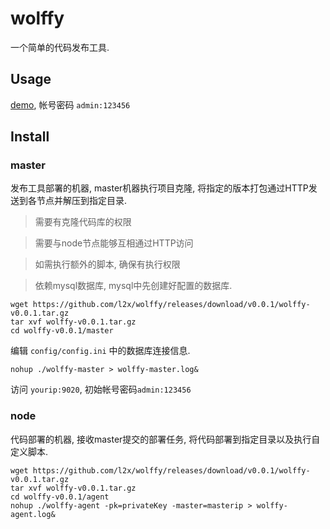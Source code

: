 wolffy
============
一个简单的代码发布工具.

## Usage

[demo](http://123.57.75.209:9020/), 帐号密码 `admin:123456`

## Install

### master

发布工具部署的机器, master机器执行项目克隆, 将指定的版本打包通过HTTP发送到各节点并解压到指定目录.

> 需要有克隆代码库的权限

> 需要与node节点能够互相通过HTTP访问

> 如需执行额外的脚本, 确保有执行权限

> 依赖mysql数据库, mysql中先创建好配置的数据库.


```
wget https://github.com/l2x/wolffy/releases/download/v0.0.1/wolffy-v0.0.1.tar.gz 
tar xvf wolffy-v0.0.1.tar.gz
cd wolffy-v0.0.1/master
```

编辑 `config/config.ini` 中的数据库连接信息.

```
nohup ./wolffy-master > wolffy-master.log&
```

访问 `yourip:9020`, 初始帐号密码`admin:123456`

### node

代码部署的机器, 接收master提交的部署任务, 将代码部署到指定目录以及执行自定义脚本.

```
wget https://github.com/l2x/wolffy/releases/download/v0.0.1/wolffy-v0.0.1.tar.gz 
tar xvf wolffy-v0.0.1.tar.gz
cd wolffy-v0.0.1/agent
nohup ./wolffy-agent -pk=privateKey -master=masterip > wolffy-agent.log&
```

